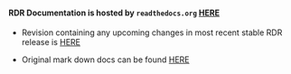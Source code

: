 #### RDR Documentation is hosted by `readthedocs.org`  [HERE](https://all-of-us-raw-data-repository.readthedocs.io/en/latest/index.html#)

* Revision containing any upcoming changes in most recent stable RDR release is [HERE](https://all-of-us-raw-data-repository.readthedocs.io/en/stable/index.html#)

* Original mark down docs can be found [HERE](doc/README.md)
